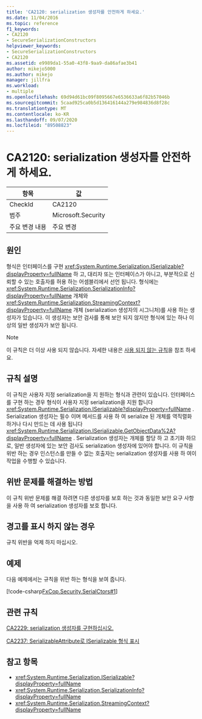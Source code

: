 ```yaml
---
title: 'CA2120: serialization 생성자를 안전하게 하세요.'
ms.date: 11/04/2016
ms.topic: reference
f1_keywords:
- CA2120
- SecureSerializationConstructors
helpviewer_keywords:
- SecureSerializationConstructors
- CA2120
ms.assetid: e9989da1-55a0-43f8-9aa9-da86afae3b41
author: mikejo5000
ms.author: mikejo
manager: jillfra
ms.workload:
- multiple
ms.openlocfilehash: 69d94d61bc09f8095667e6536633a6f82b57046b
ms.sourcegitcommit: 5caad925ca0b5d136416144a279e984836d8f28c
ms.translationtype: MT
ms.contentlocale: ko-KR
ms.lasthandoff: 09/07/2020
ms.locfileid: "89508823"
---
```

# <a name="ca2120-secure-serialization-constructors"></a>CA2120: serialization 생성자를 안전하게 하세요.

|항목|값|
|-|-|
|CheckId|CA2120|
|범주|Microsoft.Security|
|주요 변경 내용|주요 변경|

## <a name="cause"></a>원인
형식은 인터페이스를 구현 <xref:System.Runtime.Serialization.ISerializable?displayProperty=fullName> 하 고, 대리자 또는 인터페이스가 아니고, 부분적으로 신뢰할 수 있는 호출자를 허용 하는 어셈블리에서 선언 됩니다. 형식에는 <xref:System.Runtime.Serialization.SerializationInfo?displayProperty=fullName> 개체와 <xref:System.Runtime.Serialization.StreamingContext?displayProperty=fullName> 개체 (serialization 생성자의 시그니처)를 사용 하는 생성자가 있습니다. 이 생성자는 보안 검사를 통해 보안 되지 않지만 형식에 있는 하나 이상의 일반 생성자가 보안 됩니다.

> [!NOTE]
> 이 규칙은 더 이상 사용 되지 않습니다. 자세한 내용은 [사용 되지 않는 규칙](fxcop-unported-deprecated-rules.md)을 참조 하세요.

## <a name="rule-description"></a>규칙 설명
이 규칙은 사용자 지정 serialization을 지 원하는 형식과 관련이 있습니다. 인터페이스를 구현 하는 경우 형식이 사용자 지정 serialization을 지원 합니다 <xref:System.Runtime.Serialization.ISerializable?displayProperty=fullName> . Serialization 생성자는 필수 이며 메서드를 사용 하 여 serialize 된 개체를 역직렬화 하거나 다시 만드는 데 사용 됩니다 <xref:System.Runtime.Serialization.ISerializable.GetObjectData%2A?displayProperty=fullName> . Serialization 생성자는 개체를 할당 하 고 초기화 하므로, 일반 생성자에 있는 보안 검사도 serialization 생성자에 있어야 합니다. 이 규칙을 위반 하는 경우 인스턴스를 만들 수 없는 호출자는 serialization 생성자를 사용 하 여이 작업을 수행할 수 있습니다.

## <a name="how-to-fix-violations"></a>위반 문제를 해결하는 방법
이 규칙 위반 문제를 해결 하려면 다른 생성자를 보호 하는 것과 동일한 보안 요구 사항을 사용 하 여 serialization 생성자를 보호 합니다.

## <a name="when-to-suppress-warnings"></a>경고를 표시 하지 않는 경우
규칙 위반을 억제 하지 마십시오.

## <a name="example"></a>예제
다음 예제에서는 규칙을 위반 하는 형식을 보여 줍니다.

[!code-csharp[FxCop.Security.SerialCtors#1](../code-quality/codesnippet/CSharp/ca2120-secure-serialization-constructors_1.cs)]

## <a name="related-rules"></a>관련 규칙
[CA2229: serialization 생성자를 구현하십시오.](../code-quality/ca2229.md)

[CA2237: SerializableAttribute로 ISerializable 형식 표시](../code-quality/ca2237.md)

## <a name="see-also"></a>참고 항목

- <xref:System.Runtime.Serialization.ISerializable?displayProperty=fullName>
- <xref:System.Runtime.Serialization.SerializationInfo?displayProperty=fullName>
- <xref:System.Runtime.Serialization.StreamingContext?displayProperty=fullName>
